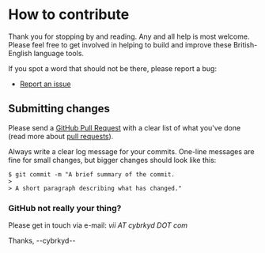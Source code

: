 # How to contribute

Thank you for stopping by and reading. Any and all help is most welcome. Please 
feel free to get involved in helping to build and improve these British-English 
language tools.

If you spot a word that should not be there, please report a bug:

* [Report an issue](https://github.com/darmeth/british-english-language-tools/issues)

## Submitting changes

Please send a 
[GitHub Pull Request](https://github.com/darmeth/british-english-language-tools/pulls) 
with a clear list of what you've done (read more about 
[pull requests](http://help.github.com/pull-requests/)).

Always write a clear log message for your commits. One-line messages are fine 
for small changes, but bigger changes should look like this:

    $ git commit -m "A brief summary of the commit.
    > 
    > A short paragraph describing what has changed."

### GitHub not really your thing?

Please get in touch via e-mail: *vii AT cybrkyd DOT com*

Thanks,
--cybrkyd--

